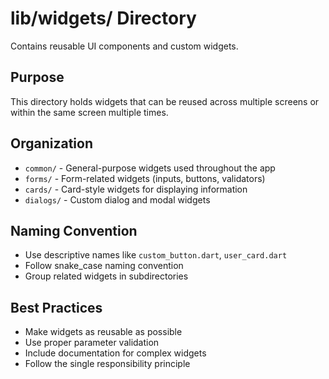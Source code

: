 # lib/widgets/ Directory

Contains reusable UI components and custom widgets.

## Purpose

This directory holds widgets that can be reused across multiple screens or within the same screen multiple times.

## Organization

- `common/` - General-purpose widgets used throughout the app
- `forms/` - Form-related widgets (inputs, buttons, validators)
- `cards/` - Card-style widgets for displaying information
- `dialogs/` - Custom dialog and modal widgets

## Naming Convention

- Use descriptive names like `custom_button.dart`, `user_card.dart`
- Follow snake_case naming convention
- Group related widgets in subdirectories

## Best Practices

- Make widgets as reusable as possible
- Use proper parameter validation
- Include documentation for complex widgets
- Follow the single responsibility principle